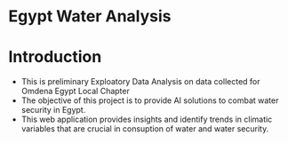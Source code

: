# Egypt Water Analysis

# Introduction
*   This is preliminary Exploatory Data Analysis on data collected for
    Omdena Egypt Local Chapter
*   The objective of this project is to provide AI solutions to combat
    water security in Egypt.
*   This web application provides insights and identify trends in climatic
    variables that are crucial in consuption of water and water security.
